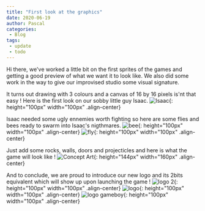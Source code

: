 ```yaml
---
title: "First look at the graphics"
date: 2020-06-19
author: Pascal
categories: 
 - Blog
tags:
 - update
 - todo
---
```


Hi there, 
we've worked a little bit on the first sprites of the games and getting a good preview of what we want it to look like. 
We also did some work in the way to give our improvised studio some visual signature.

It turns out drawing with 3 colours and a canvas of 16 by 16 pixels is'nt that easy !
Here is the first look on our sobby little guy Isaac.
![Isaac](../../assets/images/graphics1/isaac.png){: height="100px" width="100px" .align-center}

Isaac needed some ugly ennemies worth fighting so here are some flies and bees ready to swarm into Isaac's nigthmares.
![bee](../../assets/images/graphics1/graphics1/graphics1/graphics1/big_bee.gif){: height="100px" width="100px" .align-center}
![fly](../../assets/images/graphics1/graphics1/graphics1/fly.gif){: height="100px" width="100px" .align-center}

Just add some rocks, walls, doors and projecticles and here is what the game will look like !
![Concept Art](../../assets/images/graphics1/graphics1/test_isaac.png){: height="144px" width="160px" .align-center}

And to conclude, we are proud to introduce our new logo and its 2bits equivalent which will show up upon launching the game !
![logo 2](../../assets/images/graphics1/logo_2.gif){: height="100px" width="100px" .align-center}
![logo](../../assets/images/graphics1/logo_anime.gif){: height="100px" width="100px" .align-center}
![logo gameboy](../../assets/images/graphics1/logo_anime_gameboy.gif){: height="100px" width="100px" .align-center}

